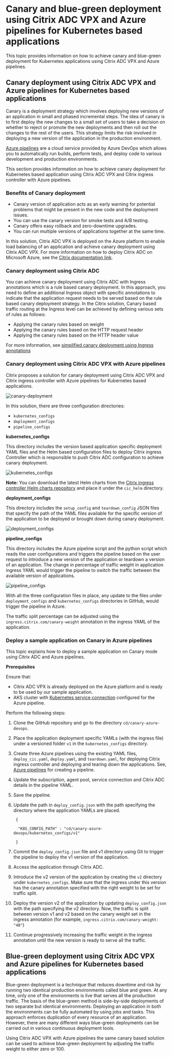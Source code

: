 # Canary and blue-green deployment using Citrix ADC VPX and Azure pipelines for Kubernetes based applications

This topic provides information on how to achieve canary and blue-green deployment for Kubernetes applications using Citrix ADC VPX and Azure pipelines.

## Canary deployment using Citrix ADC VPX and Azure pipelines for Kubernetes based applications

Canary is a deployment strategy which involves deploying new versions of an application in small and phased incremental steps. The idea of canary is to first deploy the new changes to a small set of users to take a decision on whether to reject or promote the new deployments and then roll out the changes to the rest of the users. This strategy limits the risk involved in deploying a new version of the application in the production environment.

[Azure pipelines](https://docs.microsoft.com/en-us/azure/devops/pipelines/create-first-pipeline) are a cloud service provided by Azure DevOps which allows you to automatically run builds, perform tests, and deploy code to various development and production environments.

This section provides information on how to achieve canary deployment for Kubernetes based application using Citrix ADC VPX and Citrix ingress controller with Azure pipelines.

### Benefits of Canary deployment

- Canary version of application acts as an early warning for potential problems that might be present in the new code and the deployment issues.
- You can use the canary version for smoke tests and A/B testing.
- Canary offers easy rollback and zero-downtime upgrades.
- You can run multiple versions of applications together at the same time.

In this solution, Citrix ADC VPX is deployed on the Azure platform to enable load balancing of an application and achieve canary deployment using Citrix ADC VPX. For more information on how to deploy Citrix ADC on Microsoft Azure, see the [Citrix documentation link](https://docs.citrix.com/en-us/citrix-adc/current-release/deploying-vpx/deploy-vpx-on-azure.html).


### Canary deployment using Citrix ADC

You can achieve canary deployment using Citrix ADC with Ingress annotations which is a rule based canary deployment. In this approach, you need to define an additional Ingress object with specific annotations to indicate that the application request needs to be served based on the rule based canary deployment strategy. In the Citrix solution, Canary based traffic routing at the Ingress level can be achieved by defining various sets of rules as follows:

- Applying the canary rules based on weight
- Applying the canary rules based on the HTTP request header
- Applying the canary rules based on the HTTP header value

For more information, see [simplified canary deployment using Ingress annotations](https://developer-docs.citrix.com/projects/citrix-k8s-ingress-controller/en/latest/canary/canary/#simplified-canary-deployment-using-ingress-annotations)


### Canary deployment using Citrix ADC VPX with Azure pipelines

Citrix proposes a solution for canary deployment using Citrix ADC VPX and Citrix ingress controller with Azure pipelines for Kubernetes based applications.

![canary-deployment](../../media/canary-blue-green.png)


In this solution, there are three configuration directories:

- `kubernetes_configs`
- `deployment_configs`
- `pipeline_configs`


**kubernetes_configs**

This directory includes the version based application specific deployment YAML files and the Helm based configuration files to deploy Citrix ingress Controller which is responsible to push Citrix ADC configuration to achieve canary deployment.

![kubernetes_configs](../../media/canary-kubernetes-configs.png)

**Note:** You can download the latest Helm charts from the [Citrix ingress controller Helm charts repository](https://github.com/citrix/citrix-helm-charts/tree/master/citrix-ingress-controller) and place it under the 
`cic_helm` directory.

**deployment_configs**

This directory includes the `setup_config` and `teardown_config` JSON files that specify the path of the YAML files available for the specific version of the application to be deployed or brought down during canary deployment. 

![deployment_configs](../../media/canary-deployment-configs.png)

**pipeline_configs**

This directory includes the Azure pipeline script and the python script which reads the user configurations and triggers the pipeline based on the user request to introduce a new version of the application or teardown a version of an application. The change in percentage of traffic weight in application ingress YAML would trigger the pipeline to switch the traffic between the available version of applications.

![pipeline_configs](../../media/pipeline-configs-canary.png)

With all the three configuration files in place, any update to the files under `deployment_configs` and `kubernetes_configs` directories in GitHub, would trigger the pipeline in Azure.

The traffic split percentage can be adjusted using the `ingress.citrix.com/canary-weight` annotation in the ingress YAML of the application.

### Deploy a sample application on Canary in Azure pipelines

This topic explains how to deploy a sample application on Canary mode using Citrix ADC and Azure pipelines.

**Prerequisites**

Ensure that:

- Citrix ADC VPX is already deployed on the Azure platform and is ready to be used by our sample application.
- AKS cluster with [Kubernetes service connection](https://docs.microsoft.com/en-us/azure/devops/pipelines/library/service-endpoints?view=azure-devops&tabs=yaml) configured for the Azure pipeline.

Perform the following steps:

1. Clone the GitHub repository and go to the directory `cd/canary-azure-devops`.

1. Place the application deployment specific YAMLs (with the ingress file) under a versioned folder `v1` in the `kubernetes_configs` directory.
1. Create three Azure pipelines using the existing YAML files, `deploy_cic.yaml`, `deploy.yaml`, and `teardown.yaml`, for deploying Citrix ingress controller and deploying and tearing down the applications. See, [Azure pipelines](https://docs.microsoft.com/en-us/azure/devops/pipelines/create-first-pipeline) for creating a pipeline.
1. Update the subscription, agent pool, service connection and Citrix ADC details in the pipeline YAML.
1. Save the pipeline.
1. Update the path in `deploy_config.json` with the path specifying the directory where the application YAMLs are placed.

        {

         "K8S_CONFIG_PATH" : "cd/canary-azure-devops/kubernetes_configs/v1"

        }

1. Commit the `deploy_config.json` file and v1 directory using Git to trigger the pipeline to deploy the v1 version of the application.

1. Access the application through Citrix ADC. 
1. Introduce the v2 version of the application by creating the `v2` directory under `kubernetes_configs`. Make sure that the ingress under this version has the canary annotation specified with the right weight to be set for traffic split.
1. Deploy the version v2 of the application by updating `deploy_config.json` with the path specifying the v2 directory. Now, the traffic is split between version v1 and v2 based on the canary weight set in the ingress annotation (for example, `ingress.citrix.com/canary-weight: "40"`)

1. Continue progressively increasing the traffic weight in the ingress annotation until the new version is ready to serve all the traffic.

## Blue-green deployment using Citrix ADC VPX and Azure pipelines for Kubernetes based applications

Blue-green deployment is a technique that reduces downtime and risk by running two identical production environments called blue and green. At any time, only one of the environments is live that serves all the production traffic. The basis of the blue-green method is side-by-side deployments of two separate but identical environments. Deploying an application in both the environments can be fully automated by using jobs and tasks. This approach enforces duplication of every resource of an application. However, there are many different ways blue-green deployments can be carried out in various continuous deployment tools. 

Using Citrix ADC VPX with Azure pipelines the same canary based solution can be used to achieve blue-green deployment by adjusting the traffic weight to either zero or 100.



